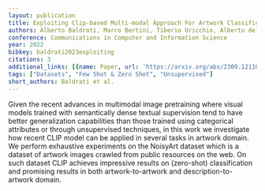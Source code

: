 ```yaml
---
layout: publication
title: Exploiting Clip-based Multi-modal Approach For Artwork Classification And Retrieval
authors: Alberto Baldrati, Marco Bertini, Tiberio Uricchio, Alberto del Bimbo
conference: Communications in Computer and Information Science
year: 2022
bibkey: baldrati2023exploiting
citations: 3
additional_links: [{name: Paper, url: 'https://arxiv.org/abs/2309.12110'}]
tags: ["Datasets", "Few Shot & Zero Shot", "Unsupervised"]
short_authors: Baldrati et al.
---
```

Given the recent advances in multimodal image pretraining where visual models
trained with semantically dense textual supervision tend to have better
generalization capabilities than those trained using categorical attributes or
through unsupervised techniques, in this work we investigate how recent CLIP
model can be applied in several tasks in artwork domain. We perform exhaustive
experiments on the NoisyArt dataset which is a dataset of artwork images
crawled from public resources on the web. On such dataset CLIP achieves
impressive results on (zero-shot) classification and promising results in both
artwork-to-artwork and description-to-artwork domain.